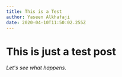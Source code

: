 ```yaml
---
title: This is a Test
author: Yaseen Alkhafaji
date: 2020-04-10T11:50:02.255Z
---
```


# This is just a test post

*Let's see what happens.*
